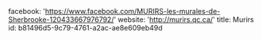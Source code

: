 facebook: 'https://www.facebook.com/MURIRS-les-murales-de-Sherbrooke-120433667976792/'
website: 'http://murirs.qc.ca/'
title: Murirs
id: b81496d5-9c79-4761-a2ac-ae8e609eb49d
